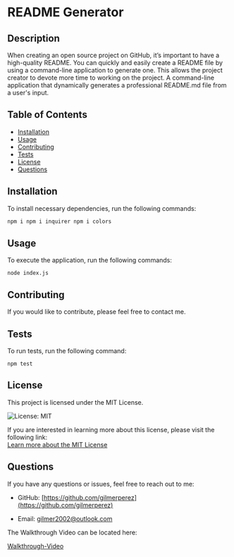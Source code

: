# README Generator

  ## Description

  When creating an open source project on GitHub, it’s important to have a high-quality README. You can quickly and easily create a README file by using a command-line application to generate one. This allows the project creator to devote more time to working on the project. A command-line application that dynamically generates a professional README.md file from a user's input.

  <!-- WHEN I click on the links in the Table of Contents -->
  <!-- THEN I am taken to the corresponding section of the README -->
  ## Table of Contents
  - [Installation](#installation)
  - [Usage](#usage)
  - [Contributing](#contributing)
  - [Tests](#tests)
  - [License](#license)
  - [Questions](#questions)
  
  ## Installation

  To install necessary dependencies, run the following commands:

  ```bash
  npm i npm i inquirer npm i colors
  ```

  ## Usage

  To execute the application, run the following commands:

  ```
  node index.js
  ```

  ## Contributing

  If you would like to contribute, please feel free to contact me.

  ## Tests

  To run tests, run the following command:

  ```
  npm test
  ```

  ## License

  This project is licensed under the MIT License.

![License: MIT](https://img.shields.io/badge/License-MIT-yellow.svg)

If you are interested in learning more about this license, please visit the following link:  
[Learn more about the MIT License](https://opensource.org/licenses/MIT)

  ## Questions

  If you have any questions or issues, feel free to reach out to me:

  - GitHub: [https://github.com/gilmerperez](https://github.com/gilmerperez)

  - Email: [gilmer2002@outlook.com](mailto:gilmer2002@outlook.com)
  
  The Walkthrough Video can be located here:
  
  [Walkthrough-Video](https://drive.google.com/file/d/1wInm0krN3UKv4i3dzMWnnoW5jVOXxFGM/view?usp=sharing)
